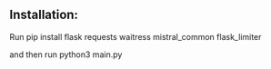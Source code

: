 ## Installation:
Run 
pip install flask requests waitress mistral_common flask_limiter

and then run python3 main.py
